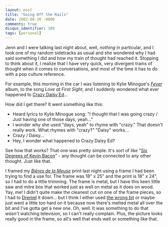 ```yaml
---
layout: post
title: "Going Off the Rails"
date: 2002-08-20 -0800
comments: true
disqus_identifier: 109
tags: [personal]
---
```

Jenn and I were talking last night about, well, *nothing* in particular,
and I took one of my random sidetracks as usual and she wondered why I
had said something I did and how my train of thought had reached it.
Stopping to think about it, I realize that I have very quick, very
divergent trains of thought when it comes to conversations, and most of
the time it has to do with a pop culture reference.

 For example, this morning in the car I was listening to Kylie Minogue's
[*Fever*](http://www.amazon.com/exec/obidos/ASIN/B00005Y228/mhsvortex)
album, to the song *Love at First Sight*, and I suddenly wondered what
ever happened to [Crazy Daisy
Ed](http://www.everything2.com/index.pl?lastnode_id=379673&node_id=27419)...

 How did I get there? It went something like this:
-   Heard lyrics to Kylie Minogue song: "I thought that I was going
    crazy / Just having one of those days, yeah..."
-   I wonder why she used "days, yeah" to rhyme with "crazy." That
    doesn't really work. What rhymes with "crazy?" "Daisy" works...
-   Crazy / Daisy...
-   Hey, I wonder what happened to Crazy Daisy Ed?



 See how that works? That one was pretty simple. It's sort of like "[Six
Degrees of Kevin Bacon](http://www.cs.virginia.edu/oracle/)" - any
thought can be connected to any other thought. Just like that.

 I framed my *[Bières de la
Meuse](http://www.allposters.com/gallery.asp?aid=273632&item=290944)*
print last night using a frame I had been trying to find a use for. The
frame was 18" x 25" and the print is 18" x 24", so I had to do a little
trimming. The frame is metal, but I have this keen little saw and mitre
box that worked just as well on metal as it does on wood. Yay, me! I
didn't quite make the cleanest cut on one of the frame pieces, so I had
to [Dremel](http://www.dremel.com/) it down... but I think I either used
[the wrong
bit](http://www.dremel.com/productdisplay/bit_template.asp?SKU=932&Color=009933)
or maybe just went a little too hard on it because now there's melted
metal all over the bit and I've gotta get a new one. Oh, well. It was
something to do that *wasn't* watching television, so I can't really
complain. Plus, the picture looks really good in the frame, so all's
well that ends well or something like that.
